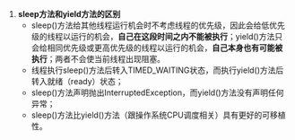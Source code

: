 1. **sleep方法和yield方法的区别**
   - sleep()方法给其他线程运行机会时不考虑线程的优先级，因此会给低优先级的线程以运行的机会，**自己在这段时间之内不能被执行**；yield()方法只会给相同优先级或更高优先级的线程以运行的机会，**自己本身也有可能被执行**；两者不会使当前线程出现阻塞。
   - 线程执行sleep()方法后转入TIMED_WAITING状态，而执行yield()方法后转入就绪（ready）状态；
   - sleep()方法声明抛出InterruptedException，而yield()方法没有声明任何异常；
   - sleep()方法比yield()方法（跟操作系统CPU调度相关）具有更好的可移植性。

